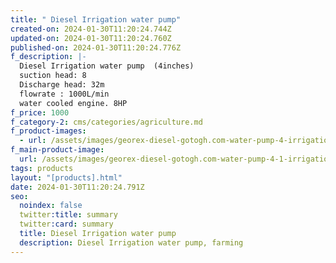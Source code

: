 ```yaml
---
title: " Diesel Irrigation water pump"
created-on: 2024-01-30T11:20:24.744Z
updated-on: 2024-01-30T11:20:24.760Z
published-on: 2024-01-30T11:20:24.776Z
f_description: |-
  Diesel Irrigation water pump  (4inches)
  suction head: 8
  Discharge head: 32m
  flowrate : 1000L/min
  water cooled engine. 8HP
f_price: 1000
f_category-2: cms/categories/agriculture.md
f_product-images:
  - url: /assets/images/georex-diesel-gotogh.com-water-pump-4-irrigation-farming-inches-8hp-.jpg
f_main-product-image:
  url: /assets/images/georex-diesel-gotogh.com-water-pump-4-1-irrigation-farming-inches-8hp-.webp
tags: products
layout: "[products].html"
date: 2024-01-30T11:20:24.791Z
seo:
  noindex: false
  twitter:title: summary
  twitter:card: summary
  title: Diesel Irrigation water pump
  description: Diesel Irrigation water pump, farming
---
```

